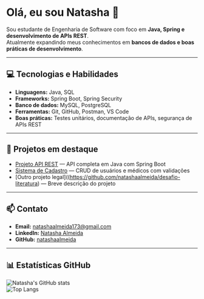 # Olá, eu sou Natasha 👋

Sou estudante de Engenharia de Software com foco em **Java, Spring e desenvolvimento de APIs REST**.  
Atualmente expandindo meus conhecimentos em **bancos de dados e boas práticas de desenvolvimento**.

---

## 💻 Tecnologias e Habilidades

- **Linguagens:** Java, SQL  
- **Frameworks:** Spring Boot, Spring Security  
- **Banco de dados:** MySQL, PostgreSQL  
- **Ferramentas:** Git, GitHub, Postman, VS Code  
- **Boas práticas:** Testes unitários, documentação de APIs, segurança de APIs REST  

---

## 🚀 Projetos em destaque

- [Projeto API REST](https://github.com/natashaalmeida/forumhub) — API completa em Java com Spring Boot  
- [Sistema de Cadastro](https://github.com/natashaalmeida/api) — CRUD de usuários e médicos com validações  
- [Outro projeto legal]((https://github.com/natashaalmeida/desafio-literatura) — Breve descrição do projeto  

---

## 📫 Contato

- **Email:** natashaalmeida173@gmail.com  
- **LinkedIn:** [Natasha Almeida](https://www.linkedin.com/in/seu-linkedin](https://www.linkedin.com/in/natashaalmeidag/))  
- **GitHub:** [natashaalmeida](https://github.com/natashaalmeida)  

---

## 📊 Estatísticas GitHub

![Natasha's GitHub stats](https://github-readme-stats.vercel.app/api?username=natashaalmeida&show_icons=true&theme=radical)  
![Top Langs](https://github-readme-stats.vercel.app/api/top-langs/?username=natashaalmeida&layout=compact&theme=radical)
